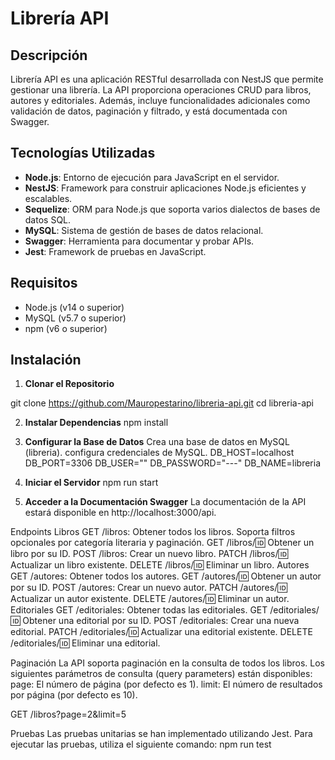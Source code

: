 # Librería API

## Descripción

Librería API es una aplicación RESTful desarrollada con NestJS que permite gestionar una librería. La API proporciona operaciones CRUD para libros, autores y editoriales. Además, incluye funcionalidades adicionales como validación de datos, paginación y filtrado, y está documentada con Swagger.

## Tecnologías Utilizadas

- **Node.js**: Entorno de ejecución para JavaScript en el servidor.
- **NestJS**: Framework para construir aplicaciones Node.js eficientes y escalables.
- **Sequelize**: ORM para Node.js que soporta varios dialectos de bases de datos SQL.
- **MySQL**: Sistema de gestión de bases de datos relacional.
- **Swagger**: Herramienta para documentar y probar APIs.
- **Jest**: Framework de pruebas en JavaScript.

## Requisitos

- Node.js (v14 o superior)
- MySQL (v5.7 o superior)
- npm (v6 o superior)

## Instalación

1. **Clonar el Repositorio**

  git clone https://github.com/Mauropestarino/libreria-api.git
  cd libreria-api

2. **Instalar Dependencias**
  npm install

3. **Configurar la Base de Datos**
  Crea una base de datos en MySQL (libreria).
  configura credenciales de MySQL.
    DB_HOST=localhost
    DB_PORT=3306
    DB_USER=""
    DB_PASSWORD="---"
    DB_NAME=libreria

4. **Iniciar el Servidor**
  npm run start

5. **Acceder a la Documentación Swagger** 
  La documentación de la API estará disponible en http://localhost:3000/api.

Endpoints
  Libros
    GET /libros: Obtener todos los libros. Soporta filtros opcionales por categoría literaria y paginación.
    GET /libros/:id: Obtener un libro por su ID.
    POST /libros: Crear un nuevo libro.
    PATCH /libros/:id: Actualizar un libro existente.
    DELETE /libros/:id: Eliminar un libro.
  Autores
    GET /autores: Obtener todos los autores.
    GET /autores/:id: Obtener un autor por su ID.
    POST /autores: Crear un nuevo autor.
    PATCH /autores/:id: Actualizar un autor existente.
    DELETE /autores/:id: Eliminar un autor.
  Editoriales
    GET /editoriales: Obtener todas las editoriales.
    GET /editoriales/:id: Obtener una editorial por su ID.
    POST /editoriales: Crear una nueva editorial.
    PATCH /editoriales/:id: Actualizar una editorial existente.
    DELETE /editoriales/:id: Eliminar una editorial.

Paginación
La API soporta paginación en la consulta de todos los libros. Los siguientes parámetros de consulta (query parameters) están disponibles:
  page: El número de página (por defecto es 1).
  limit: El número de resultados por página (por defecto es 10).
  
  GET /libros?page=2&limit=5

Pruebas
Las pruebas unitarias se han implementado utilizando Jest. Para ejecutar las pruebas, utiliza el siguiente comando:
  npm run test